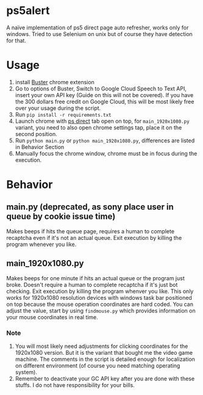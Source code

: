 # ps5alert
A naïve implementation of ps5 direct page auto refresher, works only for windows. Tried to use Selenium on unix but of course they have detection for that.
# Usage
1. install [Buster](https://chrome.google.com/webstore/detail/buster-captcha-solver-for/mpbjkejclgfgadiemmefgebjfooflfhl?hl=en) chrome extension
1. Go to options of Buster, Switch to Google Cloud Speech to Text API, insert your own API key (Guide on this will not be covered). If you have the 300 dollars free credit on Google Cloud, this will be most likely free over your usage during the script.
1. Run
  ```pip install -r requirements.txt```
2. Launch chrome with [ps direct](https://direct.playstation.com/en-us/ps5) tab open on top, for ```main_1920x1080.py``` variant, you need to also open chrome settings tap, place it on the second position.
3. Run
  ```python main.py```
  or
  ```python main_1920x1080.py```,
  differences are listed in Behavior Section
4. Manually focus the chrome window, chrome must be in focus during the execution.
# Behavior
## main.py (deprecated, as sony place user in queue by cookie issue time)
Makes beeps if hits the queue page, requires a human to complete recaptcha even if it's not an actual queue. Exit execution by killing the program whenever you like.
## main_1920x1080.py
Makes beeps for one minute if hits an actual queue or the program just broke. Doesn't require a human to complete recaptcha if it's just bot checking. Exit execution by killing the program whenver you like. This only works for 1920x1080 resolution devices with windows task bar positioned on top because the mouse operation coordinates are hard coded. You can adjust the value, start by using ```findmouse.py``` which provides information on your mouse coordinates in real time.
### Note
1. You will most likely need adjustments for clicking coordinates for the 1920x1080 version. But it is the variant that bought me the video game machine. The comments in the script is detailed enough for localization on different environment (of course you need matching operating system).
2. Remember to deactivate your GC API key after you are done with these stuffs. I do not have responsibility for your bills.